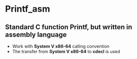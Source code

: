 # Printf_asm
## Standard C function Printf, but written in assembly language

- Work with __System V x86-64__ calling convention
- The transfer from __System V x86-64__ to __cdecl__ is used
